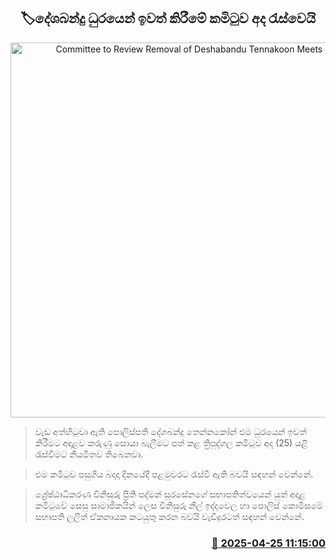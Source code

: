 <p align='center'><b><h2 align='center' title='Committee to Review Removal of Deshabandu Tennakoon Meets Today'>🏷දේශබන්දු ධුරයෙන් ඉවත් කිරීමේ කමිටුව අද රැස්වෙයි</h2></b></p>
<p align='center'><img src='https://helakuru.sgp1.cdn.digitaloceanspaces.com/esana/images/lib/deshabandu-tennakoon-yi.jpg' width='600' alt='Committee to Review Removal of Deshabandu Tennakoon Meets Today'></p>

> වැඩ අත්හිටුවා ඇති පොලිස්පති දේශබන්දු තෙන්නකෝන් එම ධුරයෙන් ඉවත් කිරීමට අදාළව කරුණු සොයා බැලීමට පත් කළ ත්‍රිපුද්ගල කමිටුව අද (25) යළි රැස්වීමට නියමිතව තිබෙනවා.

> එම කමිටුව පසුගිය බදාදා දිනයේදී පළමුවරට රැස්වී ඇති බවයි සඳහන් වෙන්නේ.

> ශ්‍රේෂ්ඨාධිකරණ විනිසුරු ප්‍රීති පද්මන් සූරසේනගේ සභාපතිත්වයෙන් යුත් අදාළ කමිටුවේ සෙසු සාමාජිකයින් ලෙස විනිසුරු නීල් ඉද්දවෙල හා පොලිස් කොමිසමේ සභාපති ලලිත් ඒකනායක කටයුතු කරන බවයි වැඩිදුරටත් සඳහන් වෙන්නේ.



<h3 align='right'><a href='https://www.helakuru.lk/esana/p/109542/'>📅 2025-04-25 11:15:00</a></h3>
